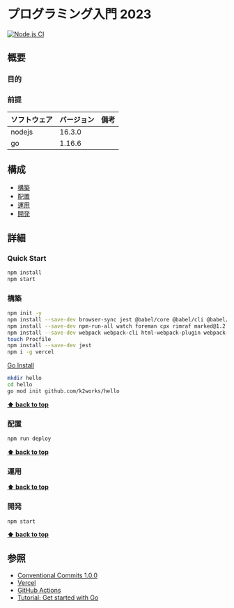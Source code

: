 # プログラミング入門 2023

[![Node.js CI](https://github.com/k2works/programing_introduce_2023/actions/workflows/node.js.yml/badge.svg)](https://github.com/k2works/programing_introduce_2023/actions/workflows/node.js.yml)

## 概要

### 目的

### 前提

| ソフトウェア | バージョン | 備考 |
| :----------- | :--------- | :--- |
| nodejs       | 16.3.0    |      |
| go           | 1.16.6    |      |

## 構成

- [構築](#構築)
- [配置](#配置)
- [運用](#運用)
- [開発](#開発)

## 詳細

### Quick Start

```bash
npm install
npm start
```

### 構築

```bash
npm init -y
npm install --save-dev browser-sync jest @babel/core @babel/cli @babel/preset-env @babel/register
npm install --save-dev npm-run-all watch foreman cpx rimraf marked@1.2.2
npm install --save-dev webpack webpack-cli html-webpack-plugin webpack-dev-server
touch Procfile
npm install --save-dev jest
npm i -g vercel
```

[Go Install](https://go.dev/doc/install)

```bash
mkdir hello
cd hello
go mod init github.com/k2works/hello
```


**[⬆ back to top](#構成)**

### 配置

```bash
npm run deploy
```

**[⬆ back to top](#構成)**

### 運用

**[⬆ back to top](#構成)**

### 開発

```bash
npm start
```

**[⬆ back to top](#構成)**

## 参照
- [Conventional Commits 1.0.0](https://www.conventionalcommits.org/ja/v1.0.0/)
- [Vercel](https://vercel.com/)
- [GitHub Actions](https://github.co.jp/features/actions)
- [Tutorial: Get started with Go](https://go.dev/doc/tutorial/getting-started)